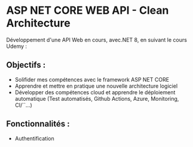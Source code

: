 
# ASP NET CORE WEB API - Clean Architecture

Développement d'une API Web en cours, avec.NET 8, en suivant le cours Udemy : 

## Objectifs :

- Solifider mes compétences avec le framework ASP NET CORE
- Apprendre et mettre en pratique une nouvelle architecture logiciel
- Développer des compétences cloud et apprendre le déploiement automatique (Test automatisés, Github Actions, Azure, Monitoring, CI/``...)

## Fonctionnalités :

- Authentification 
